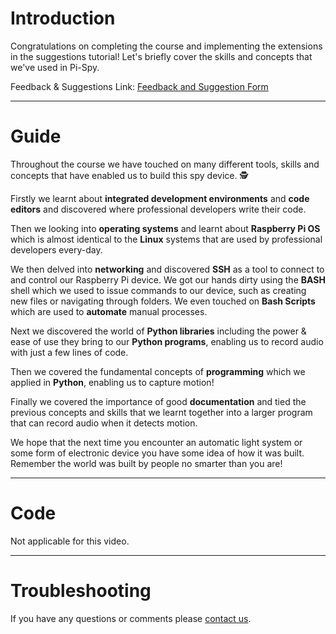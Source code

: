 # Introduction 
Congratulations on completing the course and implementing the extensions in the suggestions tutorial! Let's briefly cover the skills and concepts that we've used in Pi-Spy. 

Feedback & Suggestions Link:
[Feedback and Suggestion Form](https://www.python.org/downloads/)

---
# Guide
Throughout the course we have touched on many different tools, skills and concepts that have enabled us to build this spy device. 🕵️

Firstly we learnt about **integrated development environments** and **code editors** and discovered where professional developers write their code. 

Then we looking into **operating systems** and learnt about **Raspberry Pi OS** which is almost identical to the **Linux** systems that are used by professional developers every-day.

We then delved into **networking** and discovered **SSH** as a tool to connect to and control our Raspberry Pi device. We got our hands dirty using the **BASH** shell which we used to issue commands to our device, such as creating new files or navigating through folders. We even touched on **Bash Scripts** which are used to **automate** manual processes.

Next we discovered the world of **Python libraries** including the power & ease of use they bring to our **Python programs**, enabling us to record audio with just a few lines of code.

Then we covered the fundamental concepts of **programming** which we applied in **Python**, enabling us to capture motion!

Finally we covered the importance of good **documentation** and tied the previous concepts and skills that we learnt together into a larger program that can record audio when it detects motion.

We hope that the next time you encounter an automatic light system or some form of electronic device you have some idea of how it was built. Remember the world was built by people no smarter than you are!

---
# Code
Not applicable for this video.

---
# Troubleshooting
If you have any questions or comments please [contact us](https://jambyte.io/contact).